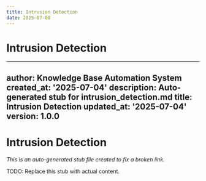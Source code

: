 ```yaml
---
title: Intrusion Detection
date: 2025-07-08
---
```


# Intrusion Detection

---
author: Knowledge Base Automation System
created_at: '2025-07-04'
description: Auto-generated stub for intrusion_detection.md
title: Intrusion Detection
updated_at: '2025-07-04'
version: 1.0.0
---

# Intrusion Detection

*This is an auto-generated stub file created to fix a broken link.*

TODO: Replace this stub with actual content.
